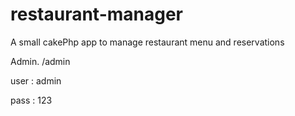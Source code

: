 restaurant-manager
==================

A small cakePhp app to manage restaurant menu and reservations

Admin.
/admin

user : admin

pass : 123
